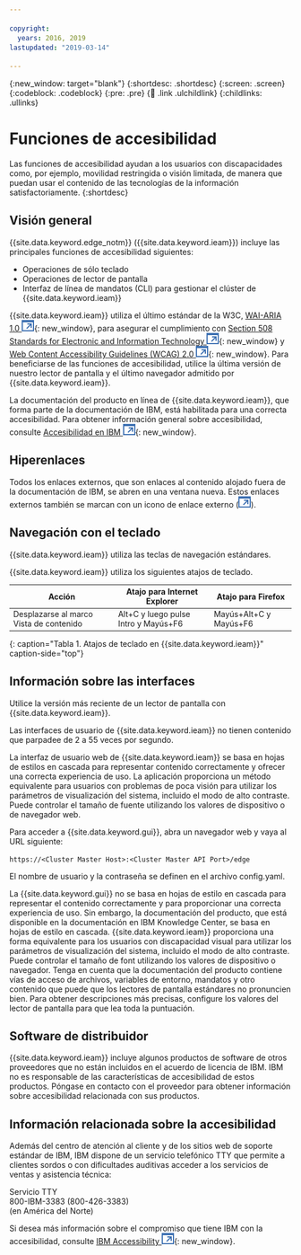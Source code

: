 ```yaml
---

copyright:
  years: 2016, 2019
lastupdated: "2019-03-14"

---
```


{:new_window: target="blank"}
{:shortdesc: .shortdesc}
{:screen: .screen}
{:codeblock: .codeblock}
{:pre: .pre}
{:child: .link .ulchildlink}
{:childlinks: .ullinks}

# Funciones de accesibilidad

Las funciones de accesibilidad ayudan a los usuarios con discapacidades como, por ejemplo, movilidad restringida o visión limitada, de manera que puedan usar el contenido de las tecnologías de la información satisfactoriamente.
{:shortdesc}

## Visión general

{{site.data.keyword.edge_notm}} ({{site.data.keyword.ieam}}) incluye las principales funciones de accesibilidad siguientes:

* Operaciones de sólo teclado
* Operaciones de lector de pantalla
* Interfaz de línea de mandatos (CLI) para gestionar el clúster de {{site.data.keyword.ieam}}

{{site.data.keyword.ieam}} utiliza el último estándar de la W3C, [WAI-ARIA 1.0 ![Icono de enlace externo](../images/icons/launch-glyph.svg "Icono de enlace externo")](http://www.w3.org/TR/wai-aria/){: new_window}, para asegurar el cumplimiento con [Section 508 Standards for Electronic and Information Technology ![Icono de enlace externo](../images/icons/launch-glyph.svg "Icono de enlace externo")](http://www.access-board.gov/guidelines-and-standards/communications-and-it/about-the-section-508-standards/section-508-standards){: new_window} y [Web Content Accessibility Guidelines (WCAG) 2.0 ![Icono de enlace externo](../images/icons/launch-glyph.svg "Icono de enlace externo")](http://www.w3.org/TR/WCAG20/){: new_window}. Para beneficiarse de las funciones de accesibilidad, utilice la última versión de nuestro lector de pantalla y el último navegador admitido por {{site.data.keyword.ieam}}.

La documentación del producto en línea de {{site.data.keyword.ieam}}, que forma parte de la documentación de IBM, está habilitada para una correcta accesibilidad. Para obtener información general sobre accesibilidad, consulte [Accesibilidad en IBM ![Icono de enlace externo](../images/icons/launch-glyph.svg "Icono de enlace externo")](http://www.ibm.com/accessibility/us/en/){: new_window}.

## Hiperenlaces

Todos los enlaces externos, que son enlaces al contenido alojado fuera de la documentación de IBM, se abren en una ventana nueva. Estos enlaces externos también se marcan con un icono de enlace externo (![Icono de enlace externo](../images/icons/launch-glyph.svg "Icono de enlace externo")).

## Navegación con el teclado

{{site.data.keyword.ieam}} utiliza las teclas de navegación estándares.

{{site.data.keyword.ieam}} utiliza los siguientes atajos de teclado.

|Acción|Atajo para Internet Explorer|Atajo para Firefox|
|------|------------------------------|--------------------|
|Desplazarse al marco Vista de contenido|Alt+C y luego pulse Intro y Mayús+F6|Mayús+Alt+C y Mayús+F6|
{: caption="Tabla 1. Atajos de teclado en {{site.data.keyword.ieam}}" caption-side="top"}

## Información sobre las interfaces

Utilice la versión más reciente de un lector de pantalla con {{site.data.keyword.ieam}}.

Las interfaces de usuario de {{site.data.keyword.ieam}} no tienen contenido que parpadee de 2 a 55 veces por segundo.

La interfaz de usuario web de {{site.data.keyword.ieam}} se basa en hojas de estilos en cascada para representar contenido correctamente y ofrecer una correcta experiencia de uso. La aplicación proporciona un método equivalente para usuarios con problemas de poca visión para utilizar los parámetros de visualización del sistema, incluido el modo de alto contraste. Puede controlar el tamaño de fuente utilizando los valores de dispositivo o de navegador web.

Para acceder a {{site.data.keyword.gui}}, abra un navegador web y vaya al URL siguiente:

`https://<Cluster Master Host>:<Cluster Master API Port>/edge`

El nombre de usuario y la contraseña se definen en el archivo config.yaml.

La {{site.data.keyword.gui}} no se basa en hojas de estilo en cascada para representar el contenido correctamente y para proporcionar una correcta experiencia de uso. Sin embargo, la documentación del producto, que está disponible en la documentación en IBM Knowledge Center, se basa en hojas de estilo en cascada. {{site.data.keyword.ieam}} proporciona una forma equivalente para los usuarios con discapacidad visual para utilizar los parámetros de visualización del sistema, incluido el modo de alto contraste. Puede controlar el tamaño de font utilizando los valores de dispositivo o navegador. Tenga en cuenta que la documentación del producto contiene vías de acceso de archivos, variables de entorno, mandatos y otro contenido que puede que los lectores de pantalla estándares no pronuncien bien. Para obtener descripciones más precisas, configure los valores del lector de pantalla para que lea toda la puntuación.


## Software de distribuidor

{{site.data.keyword.ieam}} incluye algunos productos de software de otros proveedores que no están incluidos en el acuerdo de licencia de IBM. IBM no es responsable de las características de accesibilidad de estos productos. Póngase en contacto con el proveedor para obtener información sobre accesibilidad relacionada con sus productos.

## Información relacionada sobre la accesibilidad

Además del centro de atención al cliente y de los sitios web de soporte estándar de IBM, IBM dispone de un servicio telefónico TTY que permite a clientes sordos o con dificultades auditivas acceder a los servicios de ventas y asistencia técnica:

Servicio TTY  
 800-IBM-3383 (800-426-3383)  
 (en América del Norte)

Si desea más información sobre el compromiso que tiene IBM con la accesibilidad, consulte [IBM Accessibility ![Icono de enlace externo](../images/icons/launch-glyph.svg "Icono de enlace externo")](http://www.ibm.com/able){: new_window}.
